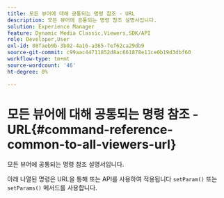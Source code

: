 ```yaml
---
title: 모든 뷰어에 대해 공통되는 명령 참조 - URL
description: 모든 뷰어에 공통되는 명령 참조 설명서입니다.
solution: Experience Manager
feature: Dynamic Media Classic,Viewers,SDK/API
role: Developer,User
exl-id: 08faeb9b-3b02-4a16-a365-7ef62ca29db9
source-git-commit: c99aac44711852d8ac661878e11ce0b19d3dbf60
workflow-type: tm+mt
source-wordcount: '46'
ht-degree: 0%

---
```


# 모든 뷰어에 대해 공통되는 명령 참조 - URL{#command-reference-common-to-all-viewers-url}

모든 뷰어에 공통되는 명령 참조 설명서입니다.

아래 나열된 명령은 URL을 통해 또는 API를 사용하여 적용됩니다 `setParam()` 또는 `setParams()` 메서드를 사용합니다.
